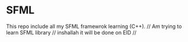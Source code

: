 # SFML
This repo include all  my SFML framewrok learning (C++).
// Am trying to learn SFML library
// inshallah it will be done on EID
 // 